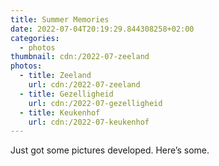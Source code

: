```yaml
---
title: Summer Memories
date: 2022-07-04T20:19:29.844308258+02:00
categories:
  - photos
thumbnail: cdn:/2022-07-zeeland
photos:
  - title: Zeeland
    url: cdn:/2022-07-zeeland
  - title: Gezelligheid
    url: cdn:/2022-07-gezelligheid
  - title: Keukenhof
    url: cdn:/2022-07-keukenhof
---
```


<style>
.fg-2022-07-04-summer-memories {
  grid-template-areas:
    "a b"
    "c c";
}

.fg-2022-07-04-summer-memories> *:nth-child(1) { grid-area: a; }
.fg-2022-07-04-summer-memories> *:nth-child(2) { grid-area: b; }
.fg-2022-07-04-summer-memories> *:nth-child(3) { grid-area: c; }
</style>

Just got some pictures developed. Here’s some.
